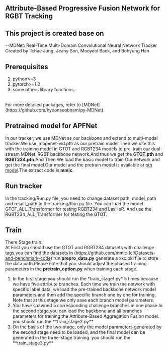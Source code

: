 ## Attribute-Based Progressive Fusion Network for RGBT Tracking<br>
## This project is created base on<br>
--MDNet: Real-Time Multi-Domain Convolutional Neural Network Tracker Created by Ilchae Jung, Jeany Son, Mooyeol Baek, and Bohyung Han
## Prerequisites<br>
<ol>
  <li> python>=3 </li>	
  <li> pytorch>=1.0 </li>	
  <li> some others library functions </li>	
</ol>
<br>
For more detailed packages, refer to [MDNet](https://github.com/hyeonseobnam/py-MDNet).<br> 

## Pretrained model for APFNet<br>
In our tracker, we use MDNet as our backbone and extend to multi-modal tracker.We use imagenet-vid.pth as our pretrain model.Then we use this with the training model in GTOT and RGBT234 models to pre-train our dual-stream MDNet_RGBT backbone network.And thus we get the **GTOT.pth** and **RGBT234.pth**.And Then We load the basic model to
train Our network and get the final model.Our model and the pretrain model is available at [pth model](https://pan.baidu.com/s/12aR8vmPx7KiHDFkAr7VfwQ).The extract code is **mmic**.<br>

## Run tracker<br>
In the tracking/Run.py file, you need to change dataset path, model_path and result_path In the tracking/Run.py file. You can load the model GTOT_ALL_Transformer for testing RGBT234 and LasHeR. And use the RGBT234_ALL_Transformer for testing the GTOT.<br>

## Train<br>
There Stage train:<br>
At First you should use the GTOT and RGBT234 datasets with challenge tags,you can find the datasets in (https://github.com/mmic-lcl/Datasets-and-benchmark-code) run **prepro_data.py** generate a xxx.pkl file to store the data path.Please note that you should adjust the phased training parameters in the **pretrain_option.py** when training each stage.
<ol>
  <li> In the first stage,you should run the *train_stage1.py* 5 times because we have five attribute branches. Each time we train the network with specific label data,  we load the pre-trained backbone network model parameters and then add the specific branch one by one for training. Note that at this stage we only save each branch model parameters. </li>	
  <li> You have spawned 5 corresponding challenge branches in one phase.In the second stage,you can load the backbone and all branches parameters for training the Attribute-Based Aggregation Fusion model. you should run the **train_stage2.py** </li>	
  <li> On the basis of the two-stage, only the model parameters generated by the second stage need to be loaded, and the final model can be generated in the three-stage training. you should run the **train_stage3.py**</li>	
</ol>
